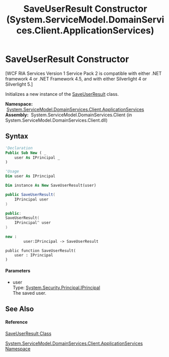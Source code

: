 ﻿---
title: SaveUserResult Constructor  (System.ServiceModel.DomainServices.Client.ApplicationServices)
TOCTitle: SaveUserResult Constructor
ms:assetid: M:System.ServiceModel.DomainServices.Client.ApplicationServices.SaveUserResult.#ctor(System.Security.Principal.IPrincipal)
ms:mtpsurl: https://msdn.microsoft.com/en-us/library/system.servicemodel.domainservices.client.applicationservices.saveuserresult.saveuserresult(v=VS.91)
ms:contentKeyID: 28899082
ms.date: 01/27/2012
mtps_version: v=VS.91
f1_keywords:
- System.ServiceModel.DomainServices.Client.ApplicationServices.SaveUserResult.#ctor
- System.ServiceModel.DomainServices.Client.ApplicationServices.SaveUserResult.SaveUserResult
dev_langs:
- CSharp
- JScript
- VB
- FSharp
- c++
api_location:
- System.ServiceModel.DomainServices.Client.dll
api_name:
- System.ServiceModel.DomainServices.Client.ApplicationServices.SaveUserResult..ctor
api_type:
- Managed
topic_type:
- apiref
- kbSyntax
product_family_name: VS
ROBOTS: INDEX,FOLLOW
---

# SaveUserResult Constructor

\[WCF RIA Services Version 1 Service Pack 2 is compatible with either .NET framework 4 or .NET Framework 4.5, and with either Silverlight 4 or Silverlight 5.\]

Initializes a new instance of the [SaveUserResult](ff457929\(v=vs.91\).md) class.

**Namespace:**  [System.ServiceModel.DomainServices.Client.ApplicationServices](ff457765\(v=vs.91\).md)  
**Assembly:**  System.ServiceModel.DomainServices.Client (in System.ServiceModel.DomainServices.Client.dll)

## Syntax

``` vb
'Declaration
Public Sub New ( _
    user As IPrincipal _
)
```

``` vb
'Usage
Dim user As IPrincipal

Dim instance As New SaveUserResult(user)
```

``` csharp
public SaveUserResult(
    IPrincipal user
)
```

``` c++
public:
SaveUserResult(
    IPrincipal^ user
)
```

``` fsharp
new : 
        user:IPrincipal -> SaveUserResult
```

``` jscript
public function SaveUserResult(
    user : IPrincipal
)
```

#### Parameters

  - user  
    Type: [System.Security.Principal.IPrincipal](https://msdn.microsoft.com/en-us/library/f8kt7fb8)  
    The saved user.  

## See Also

#### Reference

[SaveUserResult Class](ff457929\(v=vs.91\).md)

[System.ServiceModel.DomainServices.Client.ApplicationServices Namespace](ff457765\(v=vs.91\).md)

